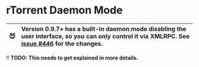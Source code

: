# rTorrent Daemon Mode

:smiling_imp: | Version 0.9.7+ has a built-in daemon mode disabling the user interface, so you can only control it via XMLRPC. See [issue #446](https://github.com/rakshasa/rtorrent/pull/446) for the changes.
:--- | :---

:bangbang: **TODO: This needs to get explained in more details.**
